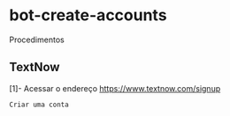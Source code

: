 # bot-create-accounts

Procedimentos

## TextNow

[1]- Acessar o endereço https://www.textnow.com/signup 

```
Criar uma conta
```
